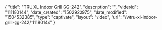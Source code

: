 {
    "title": "TRU XL Indoor Grill GG-242",
    "description": "",
    "videoid": "111180144",
    "date_created": "1502923975",
    "date_modified": "1504532385",
    "type": "captivate",
    "layout": "video",
    "url": "\/v\/tru-xl-indoor-grill-gg-242\/111180144"
}